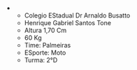 - * Colegio EStadual Dr Arnaldo Busatto
  *  Henrique Gabriel Santos Tone
  *  Altura 1,70 Cm
  * 60 Kg
  * Time: Palmeiras
  * ESporte: Moto
  * Turma: 2°D
